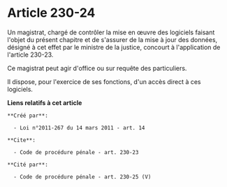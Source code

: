 # Article 230-24

Un magistrat, chargé de contrôler la mise en œuvre des logiciels faisant l'objet du présent chapitre et de s'assurer de la
mise à jour des données, désigné à cet effet par le ministre de la justice, concourt à l'application de l'article 230-23. 

Ce magistrat peut agir d'office ou sur requête des particuliers. 

Il dispose, pour l'exercice de ses fonctions, d'un accès direct à ces logiciels.

**Liens relatifs à cet article**

	**Créé par**:

	  - Loi n°2011-267 du 14 mars 2011 - art. 14

	**Cite**:

	  - Code de procédure pénale - art. 230-23

	**Cité par**:

	  - Code de procédure pénale - art. 230-25 (V)
